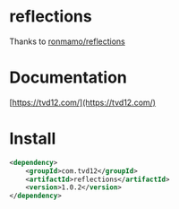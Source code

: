 # reflections

Thanks to [ronmamo/reflections](https://github.com/ronmamo/reflections)

# Documentation

[https://tvd12.com/](https://tvd12.com/)

# Install

```xml
<dependency>
    <groupId>com.tvd12</groupId>
    <artifactId>reflections</artifactId>
    <version>1.0.2</version>
</dependency>
```
